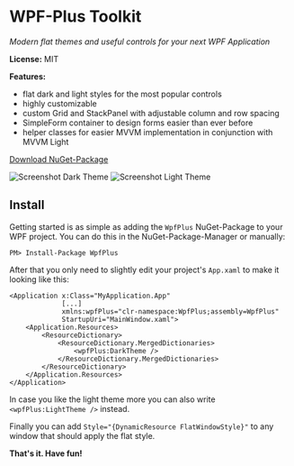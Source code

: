 # WPF-Plus Toolkit
_Modern flat themes and useful controls for your next WPF Application_

**License:** MIT

__Features:__
 - flat dark and light styles for the most popular controls
 - highly customizable
 - custom Grid and StackPanel with adjustable column and row spacing
 - SimpleForm container to design forms easier than ever before
 - helper classes for easier MVVM implementation in conjunction with MVVM Light

[Download NuGet-Package](https://www.nuget.org/packages/WpfPlus/)

![Screenshot Dark Theme](https://screenshots.marcusw.de/fddc68f0a9efd497617dcd99444e3d80.png)
![Screenshot Light Theme](https://screenshots.marcusw.de/906218b32cca4002dde62e32cef53340.png)

## Install
Getting started is as simple as adding the `WpfPlus` NuGet-Package to your WPF project. You can do this in the NuGet-Package-Manager or manually:
```
PM> Install-Package WpfPlus 
```

After that you only need to slightly edit your project's `App.xaml` to make it looking like this:
``` xaml
<Application x:Class="MyApplication.App"
             [...]
             xmlns:wpfPlus="clr-namespace:WpfPlus;assembly=WpfPlus"
             StartupUri="MainWindow.xaml">
    <Application.Resources>
        <ResourceDictionary>
            <ResourceDictionary.MergedDictionaries>
                <wpfPlus:DarkTheme />
            </ResourceDictionary.MergedDictionaries>
        </ResourceDictionary>
    </Application.Resources>
</Application>
```
In case you like the light theme more you can also write `<wpfPlus:LightTheme />` instead.

Finally you can add `Style="{DynamicResource FlatWindowStyle}"` to any window that should apply the flat style.

__That's it. Have fun!__
